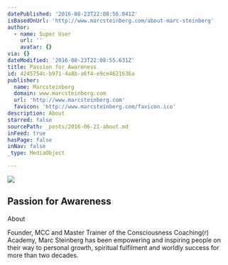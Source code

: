 ```yaml
---
datePublished: '2016-08-23T22:08:56.041Z'
isBasedOnUrl: 'http://www.marcsteinberg.com/about-marc-steinberg'
author:
  - name: Super User
    url: ''
    avatar: {}
via: {}
dateModified: '2016-08-23T22:08:55.631Z'
title: Passion for Awareness
id: 4245754c-b971-4a8b-a6f4-e9ce4621636a
publisher:
  name: Marcsteinberg
  domain: www.marcsteinberg.com
  url: 'http://www.marcsteinberg.com'
  favicon: 'http://www.marcsteinberg.com/favicon.ico'
description: About
starred: false
sourcePath: _posts/2016-06-21-about.md
inFeed: true
hasPage: false
inNav: false
_type: MediaObject

---
```

<article style=""><img src="https://imgflo.herokuapp.com/graph/vahj1ThiexotieMo/8cfda83ad31f8ff47757f731b7f58949/noop.jpg?input=http%3A%2F%2Fwww.marcsteinberg.com%2Fimages%2FPFA.jpg" /><h1>Passion for Awareness</h1></article>

About

Founder, MCC and Master Trainer of the Consciousness Coaching(r) Academy, Marc Steinberg has been empowering and inspiring people on their way to personal growth, spiritual fulfilment and worldly success for more than two decades.